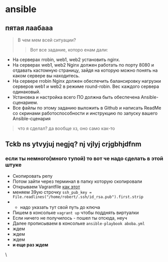 # ansible
## пятая лаабааа 

>В чем мем всей ситуации?
>>Вот все задание, которо енам дали:

 + На серверах rrobin, web1, web2 установить nginx.
 + На серверах web1, web2 Nginx должен работать по порту 8080 и отдавать кастомную страницу, зайдя на которую можно понять на каком сервере вы находитесь.
 + На сервере rrobin Nginx должен обеспечить балансировку нагрузки серверов web1 и web2 в режиме round-robin. Вес каждого сервера одинаковый.
 + Установка и настройка всего ПО должна быть обеспечена Ansible-сценарием.
 + Все файлы по этому заданию выложить в Github и написать ReadMe со скринами работоспособности и инструкцию по запуску вашего Ansible-сценария
> что я сделал? да вообще хз, оно само как-то

## Tckb ns ytvyjuj negjq? nj vjlyj crjgbhjdfnm 
### если ты немного(много тупой) то вот че надо сделать в этой штуке
 + Скопировать репу 
 + Потом зайти через терминал в папку которую скопировали
 + Открываем Vagrantfile [как этот](https://github.com/bob4inski/ansible/blob/main/task-2/Vagrantfile)
 + меняем 39ую строчку `ssh_pub_key = File.readlines("/home/robert/.ssh/id_rsa.pub").first.strip`
 + +  надо указать тут свой путь до ключа
 + Пишем в консольке `vagrant up`  чтобы подднять виртуалки
 + Если ничего не получилось - пошел ты отсюда, неуч
 + Далее прописываем в консольке `ansible-playbook aboba.yml`
 + ждем
 + ждем
 + ждем
 + ****и еще раз ждем****

\
